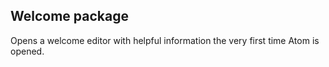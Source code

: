 ## Welcome package

Opens a welcome editor with helpful information the very first time Atom is opened.
